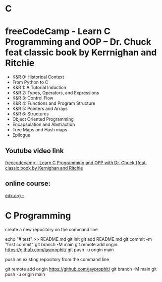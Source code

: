 # C

# freeCodeCamp - Learn C Programming and OOP –  Dr. Chuck feat classic book by Kerrnighan and Ritchie

- K&R 0: Historical Context
- From Python to C
- K&R 1: A Tutorial Induction
- K&R 2: Types, Operators, and Expressions
- K&R 3: Control Flow
- K&R 4: Functions and Program Structure
- K&R 5: Pointers and Arrays 
- K&R 6: Structures
- Object Oriented Programming
- Encapsulation and Abstraction
- Tree Maps and Hash maps
- Epilogue

## Youtube video link
[freecodecamp - Learn C Programming and OPP with Dr. Chuck {feat. classic book by Kernighan and Ritchie]([https://www.youtube.com/watch?v=nLRL_NcnK-4&t=1405s](https://youtu.be/PaPN51Mm5qQ?si=xooMUlUAiGkQSrbK))

## online course:
[edx.org - ]()


# C Programming

create a new repository on the command line

echo "# test" >> README.md
git init
git add README.md
git commit -m "first commit"
git branch -M main
git remote add origin <https://github.com/jayprophit/>
git push -u origin main


push an existing repository from the command line

git remote add origin <https://github.com/jayprophit/>
git branch -M main
git push -u origin main
